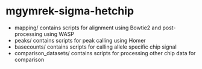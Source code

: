 # mgymrek-sigma-hetchip

* mapping/ contains scripts for alignment using Bowtie2 and post-processing using WASP
* peaks/ contains scripts for peak calling using Homer
* basecounts/ contains scripts for calling allele specific chip signal
* comparison_datasets/ contains scripts for processing other chip data for comparison
